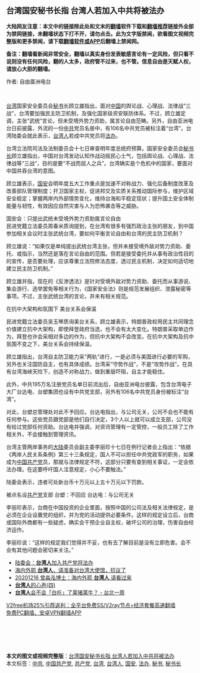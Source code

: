  <h2>台湾国安秘书长指 台湾人若加入中共将被法办</h2> <p class="notice"><b>大陆网友注意：本文中的链接除此处和文末的<a href="https://github.com/bannedbook/fanqiang" >翻墙</a>软件下载和<a href="https://github.com/killgcd/justmysocks/blob/master/README.md">翻墙推荐</a>链接外全部为禁网链接，未翻墙状态下打不开，请勿点击。此为文字版禁闻，欲看图文视频完整版和更多禁闻，请下载<a href="https://github.com/bannedbook/fanqiang">翻墙软件或APP</a>后翻墙上禁闻网。</p><p>备注：翻墙看新闻非常安全，翻墙以真实身份发表敏感言论有一定风险，但只看不说则没有任何风险，翻的人太多，政府管不过来，也不管。信息自由是天赋人权，请放心大胆的翻墙。</b></p>  <div class="entry"> <p>作者: 自由亜洲电台</p> <p></br></p> <p><a href="https://www.bannedbook.org/bnews/tag/%e5%8f%b0%e6%b9%be/" class="st_tag internal_tag" rel="tag" title="标签 台湾 下的日志">台湾</a>国家安全委员会<a href="https://www.bannedbook.org/bnews/tag/%E7%A7%98%E4%B9%A6/" class="st_tag internal_tag" rel="tag" title="标签 秘书 下的日志">秘书</a>长顾立雄指出，面对<span class='wp_keywordlink_affiliate'><a href="https://www.bannedbook.org/" title="中国" target="_blank">中国</a></span>的舆论战、心理战、法律战“三战”，台湾要加强民主防卫机制，及强化国家级资安联防体系。不过，顾立雄定调，主张“武统”言论，但未受境外势力资助，属言论自由范畴。另外，自由亚洲电台日前披露，外流的一份<a href="https://www.bannedbook.org/bnews/tag/%e4%b8%ad%e5%85%b1/" class="st_tag internal_tag" rel="tag" title="标签 中共 下的日志">中共</a>党员名册中，有106名中共党员被标注着“台湾”。台湾陆委会就此表示，<a href="https://www.bannedbook.org/bnews/tag/%E5%8F%B0%E6%B9%BE%E4%BA%BA/" class="st_tag internal_tag" rel="tag" title="标签 台湾人 下的日志">台湾人</a>若成中共党员将<a href="https://www.bannedbook.org/bnews/tag/%E6%B3%95%E5%8A%9E/" class="st_tag internal_tag" rel="tag" title="标签 法办 下的日志">法办</a>。</p> <p>台湾立法院司法及法制委员会十七日审查明年度总统府预算。国家安全委员会<a href="https://www.bannedbook.org/bnews/tag/%E7%A7%98%E4%B9%A6%E9%95%BF/" class="st_tag internal_tag" rel="tag" title="标签 秘书长 下的日志">秘书长</a>顾立雄指出，中国对台湾发动认知作战动摇民心士气，包括舆论战、心理战、法律战等“三战”，目的是要“不战而屈人之兵”。台湾确实是个危机中的国家，要面对中国并吞台湾的意图。</p>  <p>顾立雄表示，<a href="https://www.bannedbook.org/bnews/tag/%E5%9B%BD%E5%AE%89/" class="st_tag internal_tag" rel="tag" title="标签 国安 下的日志">国安</a>会明年度五大工作重点是加速不对称战力、强化后备制度改革及改善部队管理制度；扞卫国家主权，促进邦交及实质关系推动国际参与，维护区域安全稳定；掌握两岸内外部情势变化，维持台海和平稳定现状；提升国土安全体制能量与韧性，有效因应自然灾害与人为恐怖袭击等之威胁。</p> <p>国安会：只提出武统未受境外势力资助属言论自由<br />民进党籍立法委员周春米质询提到，在台湾有很多有强烈政治主张的朋友，到中国参加相关会议时主张武统台湾，要如何平衡言论自由和台湾的民主防卫机制？</p> <p>顾立雄说：“如果仅是单纯提出武统台湾主张，但并未接受境外敌对势力资助、委托、或指示，当然还是落在言论自由的范围。但若是接受委托并从事有政治性目的的宣传，是否要处理，应该尊重立法院修法态度，透过民主机制，决定如何适切地建立民主防卫机制。”</p> <p>顾立雄并指，现在的《反渗透法》是针对受境外敌对势力资助、委托而从事游说、集会游行、选举罢免等相关行为，《国家安全法》则是规范发展组织、泄露秘密等事项。不过，主张武统台湾的言论，并未有相关规范。</p>  <p>在抗中大架构和氛围下 美台关系会保温</p> <p>民进党籍立法委员吴玉琴质询美台关系，顾立雄表示，特朗普政权用民主共同理念价值建立抗中大架构，即使拜登政府当选，也不会有太大变化。特朗普采取单边作为，拜登也许会采相对多边的作为，但抗中大架构不会改变。在抗中大架构及抗中氛围不变之下，美台关系会持续保温。</p> <p>顾立雄指出，台湾自主防卫能力采“两轨”进行，一是必须与美国进行必要的军购，另外也关注国防自主，也有具体成绩。台湾采“守势作战”，不是“攻势作战”。在具有台湾海峡天险下，创造不对称战力，做到重层吓阻，自主才能稳住。</p> <p>此外，中共195万名注册党员名单日前流出后，自由亚洲电台披露，包含台湾电子大厂台达电、台塑集团也设有中共党支部，另外有106名中共党员身份被标注“台湾”。</p>  <p>对此，台塑总管理处对此不予回应。台达电指出，与公司无关，公司不会也不能有任何参与。这些党员跟党部是他们自行决定，3个人以上就可以成立支部，公司没有给过党部任何资助。台达电并强调，对资讯管理有一定管控，一般员工除了工作相关外，不会接触到管理资讯。</p> <p>台湾主管两岸事务的<span class='wp_keywordlink_affiliate'><a href="https://www.bannedbook.org/" title="大陆" target="_blank">大陆</a></span>委员会副主委李丽珍十七日在例行记者会上指出：“依据《两岸人民关系条例》第三十三条规定，国人不可以担任中共党政军的职务，如果成为<a href="https://www.bannedbook.org/bnews/tag/%e4%b8%ad%e5%9b%bd%e5%85%b1%e4%ba%a7%e5%85%9a/" class="st_tag internal_tag" rel="tag" title="标签 中国共产党 下的日志">中国共产党</a>员，那就与法律规定不符，这部分只要有查到相关事证，一定会依法办理。在这要呼吁国人注意规定，小心不要触法。”</p> <p>陆委会表示，违者可处新台币十万元以上五十万元以下罚款。</p> <p>被点名设<a href="https://www.bannedbook.org/bnews/tag/%e5%85%b1%e4%ba%a7%e5%85%9a/" class="st_tag internal_tag" rel="tag" title="标签 共产党 下的日志">共产党</a>支部 台塑：不回应 台达电：与公司无关</p>  <p>李丽珍表示，台商在中国投资的企业里面，按照中国的公司法及相关法律规定，是必须在企业设置党的组织，并为党的活动提供必要条件。这样的规定设立后，台商或国际外商都有一些疑虑，确实会干预企业自主权，破坏公司的治理，伤害自由经济运作。</p> <p>李丽珍说：“这样的规定我们觉得并不妥，也有去了解目前是没有立即危害。会不会有其他问题会密切来关注。”</p> <ul class='op-related-articles' title='相关阅读'> <li><a href='https://www.bannedbook.org/bnews/cnnews/hknews/20201218/1450375.html' target='_blank'>陆委会：<b>台湾人</b>加入共产党将法办</a></li> <li><a href='https://www.bannedbook.org/bnews/taiwannews/20201217/1449313.html' target='_blank'>海内外耶 <b>台湾人</b>，请准备对台湾大使馆，抗议了</a></li> <li><a href='https://www.bannedbook.org/bnews/taiwannews/20201217/1449261.html' target='_blank'>20201216 曾淼泓博士：海内外耶 <b>台湾人</b> 请看过来</a></li> <li><a href='https://www.bannedbook.org/bnews/taiwannews/20201212/1446358.html' target='_blank'><b>台湾人</b>的心声(四)</a></li> <li><a href='https://www.bannedbook.org/bnews/taiwannews/20201212/1446028.html' target='_blank'><b>台湾人</b>会不会「白吃」了莱猪莱牛？ - 台北一周</a></li> </ul> <p class="texttj"> <a href="https://github.com/bannedbook/fanqiang/wiki/V2ray%E6%9C%BA%E5%9C%BA" target="_blank">V2free机场25%引荐返利：全平台免费SS/V2ray节点+经济套餐高速翻墙</a><br/> <a href="https://github.com/bannedbook/fanqiang/wiki/%E7%A6%81%E9%97%BB%E7%BD%91%E5%AE%89%E5%8D%93%E7%BF%BB%E5%A2%99%E6%96%B0%E9%97%BBAPP" target="_blank">免费PC翻墙、安卓VPN翻墙APP</a></p><p></br></br><br /> </br></p><a name='sharetosocial'></a>       <div><b>本文的图文或视频完整版</b>：<a href='https://www.bannedbook.org/bnews/comments/20201218/1450546.html'>台湾国安秘书长指 台湾人若加入中共将被法办</a></div>  </div><!--END ENTRY--> <div class="postfooter"> <div>本文标签：<a href="https://www.bannedbook.org/bnews/tag/%e4%b8%ad%e5%85%b1/" rel="tag">中共</a>, <a href="https://www.bannedbook.org/bnews/tag/%e4%b8%ad%e5%9b%bd%e5%85%b1%e4%ba%a7%e5%85%9a/" rel="tag">中国共产党</a>, <a href="https://www.bannedbook.org/bnews/tag/%e5%85%b1%e4%ba%a7%e5%85%9a/" rel="tag">共产党</a>, <a href="https://www.bannedbook.org/bnews/tag/%e5%8f%b0%e6%b9%be/" rel="tag">台湾</a>, <a href="https://www.bannedbook.org/bnews/tag/%E5%8F%B0%E6%B9%BE%E4%BA%BA/" rel="tag">台湾人</a>, <a href="https://www.bannedbook.org/bnews/tag/%E5%9B%BD%E5%AE%89/" rel="tag">国安</a>, <a href="https://www.bannedbook.org/bnews/tag/%E6%B3%95%E5%8A%9E/" rel="tag">法办</a>, <a href="https://www.bannedbook.org/bnews/tag/%E7%A7%98%E4%B9%A6/" rel="tag">秘书</a>, <a href="https://www.bannedbook.org/bnews/tag/%E7%A7%98%E4%B9%A6%E9%95%BF/" rel="tag">秘书长</a></div>  </div><!--END POSTFOOTER--> 